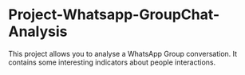 # Project-Whatsapp-GroupChat-Analysis
This project allows you to analyse a WhatsApp Group conversation. It contains some interesting indicators about people interactions.
